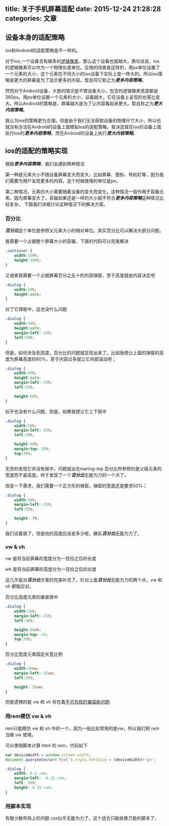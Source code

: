 title: 关于手机屏幕适配
date: 2015-12-24 21:28:28
categories: 文章
---
## 设备本身的适配策略

ios和Android的适配策略是不一样的。

对于ios,一个设备含有越多的[逻辑像素](https://www.baidu.com/s?ie=UTF-8&wd=%E9%80%BB%E8%BE%91%E5%83%8F%E7%B4%A0)，那么这个设备也就越大，换句话说，ios的逻辑像素可以作为一个物理长度单位。应用的场景是这样的，用px单位设置了一个元素的大小，这个元素在不同大小的ios设备下实际上是一样大的。所以ios策略是更大的屏幕是为了显示更多的内容。暂且将它称之为***更多内容策略***。

然而对于Android设备，大致的情况是不管设备大小，包含的逻辑像素宽度都是360px。用px单位设置一个元素的大小，设备越大，它在设备上呈现的也等比变大。所以Android的策略是，屏幕越大是为了让内容看起来更大。暂且称之为***更大内容策略***。

我认为ios的策略更为合理。但是由于我们无法获取设备的物理尺寸大小，所以也就没有办法在Android的设备上面模拟ios的适配策略。我决定就在ios的设备上面执行ios的***更多内容策略***，而在Android的设备上执行***更大内容策略***。

## ios的适配的策略实现

根据***更多内容策略***，我们会遇到两种情况

第一种是元素大小不随设备屏幕变大而变大，比如屏幕、图标、导航栏等，因为我们需要为用户呈现更多的内容，这个时候使用的单位是px。

第二种情况，元素的大小需要随着设备的变大而变化。这种情况一般作用于容器元素。因为屏幕变大了，容器如果还是一样的大小就不符合***更多内容策略***这种情况比较复杂， 下面我们详细讨论这种情况下的解决方案。

### 百分比

***百分比***这个单位是参照父元素大小的相对单位。其实百分比可以解决大部分问题。

我需要一个占据整个屏幕大小的容器，下面的代码可以完美解决
```css
.container {
    width:100%;
    height:100%;
}
```

又或者我需要一个占据屏幕百分之五十的内容弹窗，至于高度就由内容决定吧
```css
.dialog {
    width:50%;
    height:auto;
}
```

对了它得居中，这也没什么问题
```css
.dialog {
    width:50%;
    height:auto;
    margin-left:-25%;
    left:50%;
}
```

但是，如何涉及到高度，百分比的问题就显现出来了。比如我想让上面的弹窗的高度为屏幕高度的60%，至于内容过多就让它内部滚动吧；
```css
.dialog {
    width:50%;
    height:auto;
    margin-left:-25%;
    left:50%;

    height:60%;
}
```
似乎也没有什么问题，但是，如果我想让它上下居中
```css
.dialog {
    width:50%;
    margin-left:-25%;
    left:50%;

    height:60%;
    margin-top:-30%;
    top:50%;    
}
```
无奈的发现它并没有居中，问题就出在maring-top 百分比所参照的是父级元素的宽度而不是高度。终于发现了一个***百分比***无能为力的一个点了。

改变一下需求，我们需要一个正方形的弹窗，弹窗的宽度还是要求50%；
```css
.dialog {
    width:50%;
    margin-left:-25%;
    left:50%;

    height: ?%; 
}
```
我们试着做了，但是他的高度应该是多少呢，确实***百分比***无能为力了。

### vw & vh
vw 是将当前屏幕的宽度分为一百份之后的长度

wh 是将当前屏幕的高度分为一百份之后的长度

这几乎是对***百分比***方案的完美补充了。针对上面***百分比***无能为力的两个点，vw 和 vh 都能应对。

百分比高度元素的垂直居中
```css
.dialog {
    width:50%;
    margin-left:-25%;
    left:50%;

    height:60vh;
    margin-top:-vh;
    top:50%;    
}
```

百分比宽度元素固定长宽比例
```css
.dialog {
    width:50vw;
    margin-left:-25vw;
    left:50%;

    height: 50vw; 
}
```

但是遗憾的是 vw 和 vh 存在着[不可忽视的兼容新问题](http://caniuse.com/#search=vm);

### 用rem模仿 vw & vh

rem只能模仿 vw 和 vh 中的一个。因为一般比较常用的是vw，所以我们把 rem 当做 vw 使用。

可以使用脚本计算 html 的 rem，代码如下

```javascript
var deviceWidth = window.screen.width;
document.querySelector('html').style.fontSize = (deviceWidth)+'px';
```

```css
.dialog {
    width: 0.5 rem;
    margin-left: -0.25 rem;
    left: 50%;
    height: 0.25 rem; 
}
```


### 用脚本实现

有极少数布局上的问题 css似乎无能为力了。这个适合只能依靠万能的脚本了。
